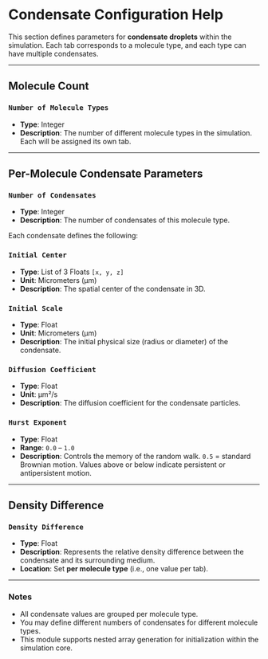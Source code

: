 # Condensate Configuration Help

This section defines parameters for **condensate droplets** within the simulation. Each tab corresponds to a molecule type, and each type can have multiple condensates.

---

## Molecule Count

### `Number of Molecule Types`
- **Type**: Integer
- **Description**: The number of different molecule types in the simulation. Each will be assigned its own tab.

---

## Per-Molecule Condensate Parameters

### `Number of Condensates`
- **Type**: Integer
- **Description**: The number of condensates of this molecule type.

Each condensate defines the following:

### `Initial Center`
- **Type**: List of 3 Floats `[x, y, z]`
- **Unit**: Micrometers (µm)
- **Description**: The spatial center of the condensate in 3D.

### `Initial Scale`
- **Type**: Float
- **Unit**: Micrometers (µm)
- **Description**: The initial physical size (radius or diameter) of the condensate.

### `Diffusion Coefficient`
- **Type**: Float
- **Unit**: µm²/s
- **Description**: The diffusion coefficient for the condensate particles.

### `Hurst Exponent`
- **Type**: Float
- **Range**: `0.0` – `1.0`
- **Description**: Controls the memory of the random walk. `0.5` = standard Brownian motion. Values above or below indicate persistent or antipersistent motion.

---

## Density Difference

### `Density Difference`
- **Type**: Float
- **Description**: Represents the relative density difference between the condensate and its surrounding medium.
- **Location**: Set **per molecule type** (i.e., one value per tab).

---

### Notes

- All condensate values are grouped per molecule type.
- You may define different numbers of condensates for different molecule types.
- This module supports nested array generation for initialization within the simulation core.

